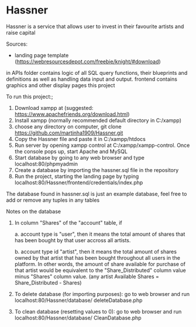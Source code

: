 # Hassner

Hassner is a service that allows user to invest in their favourite artists and raise capital

Sources:
- landing page template (https://webresourcesdepot.com/freebie/knight/#download)


in APIs folder contains logic of all SQL query functions, their blueprints and definitions as well as handling data input and output.
frontend contains graphics and other display pages this project

To run this project:;
1. Download xampp at (suggested: https://www.apachefriends.org/download.html)
2. Install xampp (normally recommended default directory in C:/xampp)
3. choose any directory on computer, git clone https://github.com/martinha1909/Hassner.git
4. Copy the Hassner file and paste it in C:/xampp/htdocs
5. Run server by opening xampp control at C:/xampp/xampp-control. Once the console pops up, start Apache and MySQL
6. Start database by going to any web browser and type localhost:80/phpmyadmin
7. Create a database by importing the hassner.sql file in the repository
8. Run the project, starting the landing page by typing localhost:80/Hassner/frontend/credentials/index.php

The database found in hassner.sql is just an example database, feel free to add or remove any tuples in any tables

Notes on the database
1.  In column "Shares" of the "account" table, if

    a. account type is "user", then it means the total amount of shares that has been bought by that user       accross all artists.
    
    b. account type id "artist", then it means the total amount of shares owned by that artist that has been bought throughout all users in the platform. In other words, the amount of share available for purchase of that artist would be equivalent to the "Share_Distributed" column value minus "Shares" column value. (any artist Available Shares = Share_Distributed - Shares)

2. To delete database (for importing purposes): go to web browser and run localhost:80/Hassner/database/        deleteDatabase.php

3. To clean database (resetting values to 0): go to web browser and run localhost:80/Hassner/database/        CleanDatabase.php
